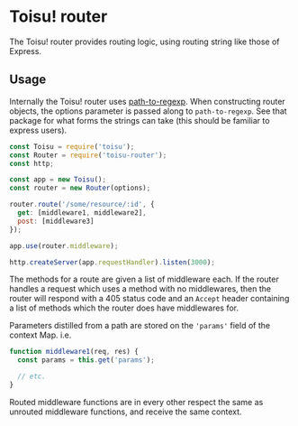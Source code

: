 # Toisu! router

The Toisu! router provides routing logic, using routing string like those of Express.

## Usage

Internally the Toisu! router uses [path-to-regexp](https://www.npmjs.com/package/path-to-regexp).
When constructing router objects, the options parameter is passed along to `path-to-regexp`. See
that package for what forms the strings can take (this should be familiar to express users).

```javascript
const Toisu = require('toisu');
const Router = require('toisu-router');
const http;

const app = new Toisu();
const router = new Router(options);

router.route('/some/resource/:id', {
  get: [middleware1, middleware2],
  post: [middleware3]
});

app.use(router.middleware);

http.createServer(app.requestHandler).listen(3000);
```

The methods for a route are given a list of middleware each. If the router handles a request which
uses a method with no middlewares, then the router will respond with a 405 status code and an
`Accept` header containing a list of methods which the router does have middlewares for.

Parameters distilled from a path are stored on the `'params'` field of the context Map. i.e.

```javascript
function middleware1(req, res) {
  const params = this.get('params');

  // etc.
}
```

Routed middleware functions are in every other respect the same as unrouted middleware functions,
and receive the same context.
